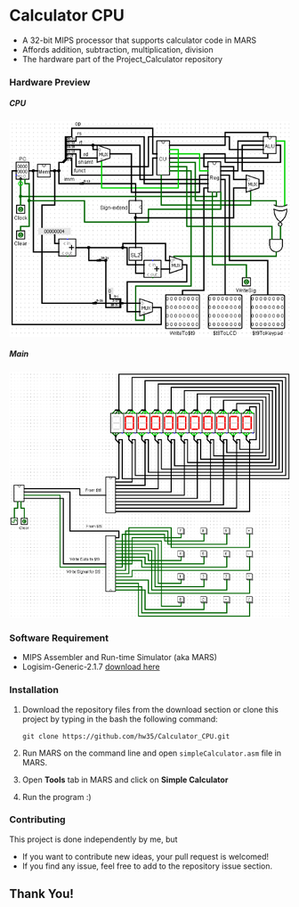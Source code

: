 # Calculator CPU
* A 32-bit MIPS processor that supports calculator code in MARS
* Affords addition, subtraction, multiplication, division
* The hardware part of the Project_Calculator repository

### Hardware Preview
##### CPU
![CPU - screenshot](Screenshots/CPU.png)
##### Main
![Main - screenshot](Screenshots/Main.png)

### Software Requirement
* MIPS Assembler and Run-time Simulator (aka MARS)
* Logisim-Generic-2.1.7 [download here](https://sourceforge.net/projects/circuit/files/2.7.x/2.7.1/logisim-generic-2.7.1.jar/download)

### Installation

1. Download the repository files from the download section or clone this project by typing in the bash the following command:

       git clone https://github.com/hw35/Calculator_CPU.git
3. Run MARS on the command line and open `simpleCalculator.asm` file in MARS.
4. Open **Tools** tab in MARS and click on **Simple Calculator**
5. Run the program :)

### Contributing
This project is done independently by me, but
- If you want to contribute new ideas, your pull request is welcomed!
- If you find any issue, feel free to add to the repository issue section.

## Thank You!
